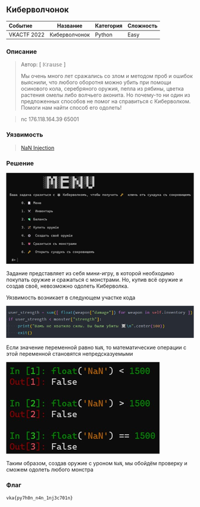## Киберволчонок

| Событие | Название | Категория | Сложность |
| :------ | ---- | ---- | ---- |
| VKACTF 2022 | Киберволчонок | Python | Easy |

### Описание

> Автор: [ 𝕂𝕣𝕒𝕦𝕤𝕖 ]
>
> Мы очень много лет сражались со злом и методом проб и ошибок выяснили, что любого оборотня можно убить при помощи осинового кола, серебряного оружия, пепла из рябины, цветка растения омелы либо волчьего аконита. Но почему-то ни один из предложенных способов не помог на справиться с Киберволком. Помоги нам найти способ его одолеть!

>nc 176.118.164.39 65001

### Уязвимость

> [NaN Injection](https://blog.bitdiscovery.com/2021/12/python-nan-injection/)

### Решение
![](images/menu.jpg)

Задание представляет из себя мини-игру, в которой необходимо покупать оружие и сражаться с монстрами. Но, купив всё оружие и создав своё, невозможно одолеть Киберволка.

Уязвимость возникает в следующем участке кода

![](images/vuln.jpg)

Если значение переменной равно `NaN`, то математические операции с этой переменной становятся непредсказуемыми

![](images/math.jpg)

Таким образом, создав оружие с уроном `NaN`, мы обойдём проверку и сможем одолеть любого монстра

### Флаг

```
vka{py7h0n_n4n_1nj3c701n}
```

